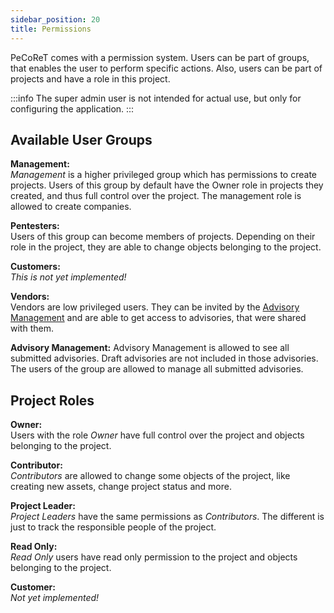 ```yaml
---
sidebar_position: 20
title: Permissions
---
```

PeCoReT comes with a permission system. Users can be part of groups, that enables the user to perform specific actions.
Also, users can be part of projects and have a role in this project.

:::info
The super admin user is not intended for actual use, but only for configuring the application.
:::


## Available User Groups

**Management:**   
*Management* is a higher privileged group which has permissions to create projects.
Users of this group by default have the Owner role in projects they created, and thus full control over the project.
The management role is allowed to create companies.

**Pentesters:**   
Users of this group can become members of projects.
Depending on their role in the project, they are able to change objects belonging to the project.

**Customers:**   
*This is not yet implemented!*

**Vendors:**   
Vendors are low privileged users.
They can be invited by the [Advisory Management](/docs/user-guide/advisories#advisory-management) and are able to get access to advisories, that were shared with them.


**Advisory Management:**
Advisory Management is allowed to see all submitted advisories. Draft advisories are not included in those advisories.
The users of the group are allowed to manage all submitted advisories.


## Project Roles

**Owner:**   
Users with the role *Owner* have full control over the project and objects belonging to the project.

**Contributor:**   
*Contributors* are allowed to change some objects of the project, like creating new assets, change project status and more.

**Project Leader:**   
*Project Leaders* have the same permissions as *Contributors*.
The different is just to track the responsible people of the project.

**Read Only:**   
*Read Only* users have read only permission to the project and objects belonging to the project.

**Customer:**   
*Not yet implemented!*